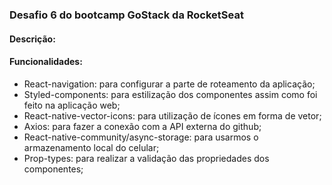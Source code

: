 ### Desafio 6 do bootcamp GoStack da RocketSeat

#### Descrição:

#### Funcionalidades:

- React-navigation: para configurar a parte de roteamento da aplicação;
- Styled-components: para estilização dos componentes assim como foi feito na aplicação web;
- React-native-vector-icons: para utilização de ícones em forma de vetor;
- Axios: para fazer a conexão com a API externa do github;
- React-native-community/async-storage: para usarmos o armazenamento local do celular;
- Prop-types: para realizar a validação das propriedades dos componentes;
